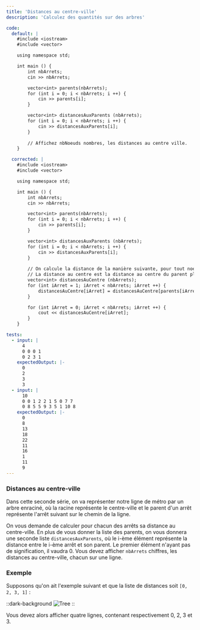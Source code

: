 ```yaml
---
title: 'Distances au centre-ville'
description: 'Calculez des quantités sur des arbres'

code:
  default: |
    #include <iostream>
    #include <vector>

    using namespace std;

    int main () {
        int nbArrets;
        cin >> nbArrets;

        vector<int> parents(nbArrets);
        for (int i = 0; i < nbArrets; i ++) {
            cin >> parents[i];
        }

        vector<int> distancesAuxParents (nbArrets);
        for (int i = 0; i < nbArrets; i ++) {
            cin >> distancesAuxParents[i];
        }
        
        // Affichez nbNoeuds nombres, les distances au centre ville.
    }

  corrected: |
    #include <iostream>
    #include <vector>

    using namespace std;

    int main () {
        int nbArrets;
        cin >> nbArrets;

        vector<int> parents(nbArrets);
        for (int i = 0; i < nbArrets; i ++) {
            cin >> parents[i];
        }

        vector<int> distancesAuxParents (nbArrets);
        for (int i = 0; i < nbArrets; i ++) {
            cin >> distancesAuxParents[i];
        }
        
        // On calcule la distance de la manière suivante, pour tout noeud possédant un parent,
        // La distance au centre est la distance au centre du parent plus la distance au parent
        vector<int> distancesAuCentre (nbArrets);
        for (int iArret = 1; iArret < nbArrets; iArret ++) {
            distancesAuCentre[iArret] = distancesAuCentre[parents[iArret]] + distancesAuxParents[iArret];
        }

        for (int iArret = 0; iArret < nbArrets; iArret ++) {
            cout << distancesAuCentre[iArret];
        }
    }

tests:
  - input: |
      4
      0 0 0 1
      0 2 3 1
    expectedOutput: |-
      0
      2
      3
      3
  - input: |
      10
      0 0 1 2 2 1 5 0 7 7
      0 8 5 5 9 3 5 1 10 8
    expectedOutput: |-
      0
      8
      13
      18
      22
      11
      16
      1
      11
      9
---
```


### Distances au centre-ville

Dans cette seconde série, on va représenter notre ligne de métro par un arbre enraciné, où la racine représente le centre-ville et le parent d'un arrêt représente l'arrêt suivant sur le chemin de la ligne.

On vous demande de calculer pour chacun des arrêts sa distance au centre-ville. En plus de vous donner la liste des parents, on vous donnera une seconde liste `distancesAuxParents`, où le i-ème élément représente la distance entre le i-ème arrêt et son parent. Le premier élément n'ayant pas de signification, il vaudra 0. Vous devez afficher `nbArrets` chiffres, les distances au centre-ville, chacun sur une ligne.

### Exemple

Supposons qu'on ait l'exemple suivant et que la liste de distances soit `[0, 2, 3, 1]` :

::dark-background
![Tree](/polympiads/tree-metro-polympiads.png)
::

Vous devez alors afficher quatre lignes, contenant respectivement 0, 2, 3 et 3.

